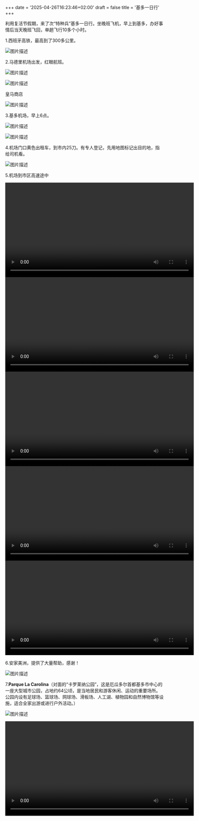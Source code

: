 +++
date = '2025-04-26T16:23:46+02:00'
draft = false
title = '基多一日行'
+++

利用复活节假期，来了次“特种兵”基多一日行。坐晚班飞机，早上到基多，办好事情后当天晚班飞回，单趟飞行10多个小时。
<!--more-->

1.西班牙高铁，最高到了300多公里。

![图片描述](https://res.cloudinary.com/techjuan/image/upload/v1745759752/78327EA8-DDCF-4ADD-A384-9EE7D89270FE_ossqcs.jpg)

2.马德里机场出发，红眼航班。

![图片描述](https://res.cloudinary.com/techjuan/image/upload/v1745759875/499847D5-10B1-4736-B757-880A193F898C_k7qjto.jpg)

![图片描述](https://res.cloudinary.com/techjuan/image/upload/v1745760035/40E28E97-7C62-4126-89D5-2E53DC95445D_n0ptxe.jpg)

皇马商店

![图片描述](https://res.cloudinary.com/techjuan/image/upload/v1745760090/8C5E9466-7D0C-4B07-8120-DAB0FB6FC4F1_yolljb.jpg)

3.基多机场，早上6点。

![图片描述](https://res.cloudinary.com/techjuan/image/upload/v1745760398/IMG_4171_iylqpx.jpg)

![图片描述](https://res.cloudinary.com/techjuan/image/upload/v1745760431/IMG_4172_nznsmt.jpg)

4.机场门口黄色出租车，到市内25刀。有专人登记，先用地图标记出目的地，指给司机看。

![图片描述](https://res.cloudinary.com/techjuan/image/upload/v1745759136/9ae0b61cd87087503b6f85e1f8e31a3b_qtvwzq.jpg)

5.机场到市区高速途中

<video controls width="600">
  <source src="https://res.cloudinary.com/techjuan/video/upload/v1745763813/IMG_4173_eig9id.mov" type="video/mp4">
</video>

<video controls width="600">
  <source src="https://res.cloudinary.com/techjuan/video/upload/v1745760868/IMG_4173_n08evw.mov" type="video/mp4">
  Your browser does not support the video tag.
</video>

<video controls width="600">
  <source src="https://res.cloudinary.com/techjuan/video/upload/v1745760922/IMG_4174_ii9jpg.mov" type="video/mp4">
  Your browser does not support the video tag.
</video>

<video controls width="600">
  <source src="https://res.cloudinary.com/techjuan/video/upload/v1745760972/IMG_4175_pm6moy.mov" type="video/mp4">
  Your browser does not support the video tag.
</video>

<video controls width="600">
  <source src="https://res.cloudinary.com/techjuan/video/upload/v1745761057/IMG_4178_t74zma.mov" type="video/mp4">
  Your browser does not support the video tag.
</video>

6.安家美洲，提供了大量帮助，感谢！

![图片描述](https://res.cloudinary.com/techjuan/image/upload/v1745761288/B8D5D7A8-9AE3-469A-A493-D3DC8398D648_dhsnbu.jpg)

7.**Parque La Carolina**（对面的“卡罗莱纳公园”，这是厄瓜多尔首都基多市中心的一座大型城市公园，​占地约64公顷，​是当地居民和游客休闲、运动的重要场所。​公园内设有足球场、篮球场、网球场、滑板场、人工湖、植物园和自然博物馆等设施，​适合全家出游或进行户外活动。）

![图片描述](https://res.cloudinary.com/techjuan/image/upload/v1745761990/928FABCF-9431-44CE-9923-DBB3301F0DC2_o5pmuq.jpg)

<video controls width="600">
  <source src="https://res.cloudinary.com/techjuan/video/upload/v1745762018/IMG_4180_s7dvks.mov" type="video/mp4">
  Your browser does not support the video tag.
</video>

